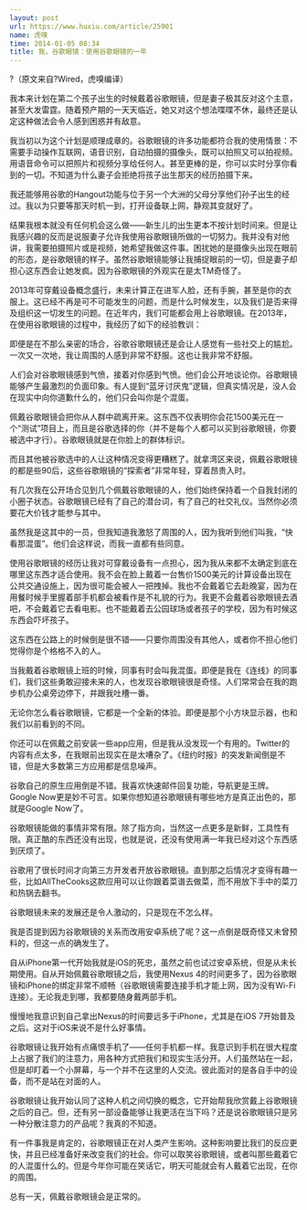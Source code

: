 ```yaml
---
layout: post
url: https://www.huxiu.com/article/25901
name: 虎嗅
time: 2014-01-05 08:34
title: 我，谷歌眼镜：使用谷歌眼镜的一年
---
```

?（原文来自?Wired，虎嗅编译）

我本来计划在第二个孩子出生的时候戴着谷歌眼镜，但是妻子极其反对这个主意，甚至大发雷霆。随着预产期的一天天临近，她又对这个想法喋喋不休，最终还是认定这种做法会令人感到困惑并有敌意。

我当初以为这个计划是顺理成章的。谷歌眼镜的许多功能都符合我的使用情景：不需要手动操作互联网，语音识别，自动拍摄的摄像头，既可以拍照又可以拍视频。用语音命令可以把照片和视频分享给任何人。甚至更棒的是，你可以实时分享你看到的一切。不知道为什么妻子会拒绝将孩子出生那天的经历拍摄下来。

我还能够用谷歌的Hangout功能与位于另一个大洲的父母分享他们孙子出生的经过。我以为只要等那天时机一到，打开设备联上网，静观其变就好了。

结果我根本就没有任何机会这么做——新生儿的出生更本不按计划时间来。但是让我感兴趣的反而是说服妻子允许我使用谷歌眼镜所做的一切努力。我并没有对他讲，我需要拍摄照片或是视频，她希望我做这件事。困扰她的是摄像头出现在眼前的形态，是谷歌眼镜的样子。虽然谷歌眼镜能够让我捕捉眼前的一切，但是妻子却担心这东西会让她发疯。因为谷歌眼镜的外观实在是太TM奇怪了。

2013年可穿戴设备概念盛行，未来计算正在进军人脸，还有手腕，甚至是你的衣服上。这已经不再是可不可能发生的问题，而是什么时候发生，以及我们是否来得及组织这一切发生的问题。在近年内，我们可能都会用上谷歌眼镜。在2013年，在使用谷歌眼镜的过程中，我经历了如下的经验教训：

即便是在不那么亲密的场合，谷歌谷歌眼镜还是会让人感觉有一些社交上的尴尬。一次又一次地，我让周围的人感到非常不舒服。这也让我非常不舒服。

人们会对谷歌眼镜感到气愤，接着对你感到气愤。他们会公开地谈论你。谷歌眼镜能够产生最激烈的负面印象。有人提到“蓝牙讨厌鬼”逻辑，但真实情况是，没人会在现实中向你道歉什么的，他们只会叫你是个混蛋。

佩戴谷歌眼镜会把你从人群中疏离开来。这东西不仅表明你会花1500美元在一个“测试”项目上，而且是谷歌选择的你（并不是每个人都可以买到谷歌眼镜，你要被选中才行）。谷歌眼镜就是在你脸上的群体标识。

而且其他被谷歌选中的人让这种情况变得更糟糕了。就拿湾区来说，佩戴谷歌眼镜的都是些90后，这些谷歌眼镜的“探索者”非常年轻，穿着昂贵入时。

有几次我在公开场合见到几个佩戴谷歌眼镜的人，他们始终保持着一个自我封闭的小圈子状态。谷歌眼镜已经有了自己的潜台词，有了自己的社交礼仪。当然你必须要花大价钱才能参与其中。

虽然我是这其中的一员，但我知道我激怒了周围的人，因为我听到他们叫我，“快看那混蛋”。他们会这样说，而我一直都有些同意。

使用谷歌眼镜的经历让我对可穿戴设备有一点担心，因为我从来都不太确定到底在哪里这东西才适合使用。我不会在脸上戴着一台售价1500美元的计算设备出现在公共交通设施上，因为很可能会被人一把拽掉。我也不会戴着它去赴晚宴，因为在用餐时候手里握着部手机都会被看作是不礼貌的行为。我更不会戴着谷歌眼镜去酒吧，不会戴着它去看电影。也不能戴着去公园球场或者孩子的学校，因为有时候这东西会吓坏孩子。

这东西在公路上的时候倒是很不错——只要你周围没有其他人，或者你不担心他们觉得你是个格格不入的人。

当我戴着谷歌眼镜上班的时候，同事有时会叫我混蛋。即便是我在《连线》的同事们，我们这些勇敢迎接未来的人，也发现谷歌眼镜很是奇怪。人们常常会在我的跑步机办公桌旁边停下，并跟我吐槽一番。

无论你怎么看谷歌眼镜，它都是一个全新的体验。即便是那个小方块显示器，也和我们以前看到的不同。

你还可以在佩戴之前安装一些app应用，但是我从没发现一个有用的。Twitter的内容有点太多，在我眼前出现实在是太嘈杂了。《纽约时报》的突发新闻倒是不错，但是大多数第三方应用都是信息噪声。

谷歌自己的原生应用倒是不错。我喜欢快速邮件回复功能，导航更是王牌。Google Now更是妙不可言。如果你想知道谷歌眼镜有哪些地方是真正出色的，那就是Google Now了。

谷歌眼镜能做的事情非常有限。除了指方向，当然这一点更多是新鲜，工具性有限。真正酷的东西还没有出现，也就是说，还没有使用满一年我已经对这个东西感到厌烦了。

谷歌用了很长时间才向第三方开发者开放谷歌眼镜。直到那之后情况才变得有趣一些，比如AllTheCooks这款应用可以让你跟着菜谱去做菜，而不用放下手中的菜刀和热锅去翻书。

谷歌眼镜未来的发展还是令人激动的，只是现在不怎么样。

我是否提到因为谷歌眼镜的关系而改用安卓系统了呢？这一点倒是既奇怪又未曾预料的，但这一点的确发生了。

自从iPhone第一代开始我就是iOS的死忠，虽然之前也试过安卓系统，但是从未长期使用。自从开始佩戴谷歌眼镜之后，我使用Nexus 4的时间更多了，因为谷歌眼镜和iPhone的绑定非常不顺畅（谷歌眼镜需要连接手机才能上网，因为没有Wi-Fi连接）。无论我走到哪，我都要随身戴两部手机。

慢慢地我意识到自己拿出Nexus的时间要远多于iPhone，尤其是在iOS 7开始普及之后。这对于iOS来说不是什么好事情。

谷歌眼镜让我开始有点痛恨手机了——任何手机都一样。我意识到手机在很大程度上占据了我们的注意力，用各种方式把我们和现实生活分开。人们虽然站在一起，但是却盯着一个小屏幕，与一个并不在这里的人交流。彼此面对的是各自手中的设备，而不是站在对面的人。

谷歌眼镜让我开始认同了这种人机之间切换的概念，它开始帮我欣赏戴上谷歌眼镜之后的自己。但，还有另一部设备能够让我更活在当下吗？还是说谷歌眼镜只是另一种分散注意力的产品呢？我真的不知道。

有一件事我是肯定的，谷歌眼镜正在对人类产生影响。这种影响要比我们的反应更快，并且已经准备好来改变我们的社会。你可以取笑谷歌眼镜，或者叫那些戴着它的人混蛋什么的。但是今年你可能在笑话它，明天可能就会有人戴着它出现，在你的周围。

总有一天，佩戴谷歌眼镜会是正常的。

